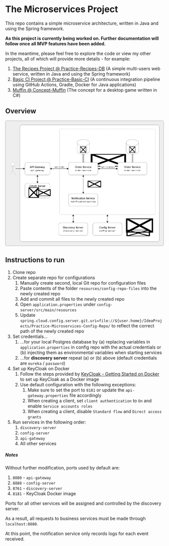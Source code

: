 # The Microservices Project

This repo contains a simple microservice architecture, written in Java and using the Spring framework.

__As this project is currently being worked on. Further documentation will follow once all MVP features have been added.__

In the meantime, please feel free to explore the code or view my other projects, all of which will provide more details - for example:
1. [The Recipes Project @ Practice-Recipes-DB](https://github.com/kimgoetzke/Practice-Recipes-DB) (A simple multi-users web service, written in Java and using the Spring framework)
2. [Basic CI Project @ Practice-Basic-CI](https://github.com/kimgoetzke/Practice-Basic-CI) (A continuous integration pipeline using GitHub Actions, Gradle, Docker for Java applications)
3. [Muffin @ Concept-Muffin](https://github.com/kimgoetzke/Concept-Muffin) (The concept for a desktop game written in C#)

## Overview
![diagram.png](diagram.png)

## Instructions to run
1. Clone repo
2. Create separate repo for configurations
   1. Manually create second, local Git repo for configuration files
   2. Paste contents of the folder `resources/config-repo-files` into the newly created repo
   3. Add and commit all files to the newly created repo
   4. Open `application.properties` under `config-server/src/main/resources` 
   5. Update `spring.cloud.config.server.git.uri=file://${user.home}/IdeaProjects/Practice-Microservices-Config-Repo/` to reflect the correct path of the newly created repo
3. Set credentials... 
   1. ...for your local Postgres database by (a) replacing variables in `application.properties` in config repo with the actual credentials or (b) injecting them as environmental variables when starting services
   2. ...for __discovery server__  repeat (a) or (b) above (default credentials are `eureka` / `password`)
3. Set up KeyCloak on Docker
   1. Follow the steps provided by [KeyCloak - Getting Started on Docker](https://www.keycloak.org/getting-started/getting-started-docker) to set up KeyCloak as a Docker image
   2. Use default configuration with the following exceptions:
      1. Make sure to set the port to `8181` or update the `api-gateway.properties` file accordingly
      2. When creating a client, set `client authentication` to `On` and enable `Service accounts roles`
      3. When creating a client, disable `Standard flow` and `Direct access grants`
4. Run services in the following order: 
   1. `discovery-server`
   2. `config-server`
   3. `api-gateway`
   4. All other services

##### Notes
Without further modification, ports used by default are:
1. `8080` - `api-gateway`
2. `8888` - `config-server`
3. `8761` - `discovery-server`
4. `8181` - KeyCloak Docker image 

Ports for all other services will be assigned and controlled by the discovery server. 

As a result, all requests to business services must be made through `localhost:8080`.

At this point, the notification service only records logs for each event received.